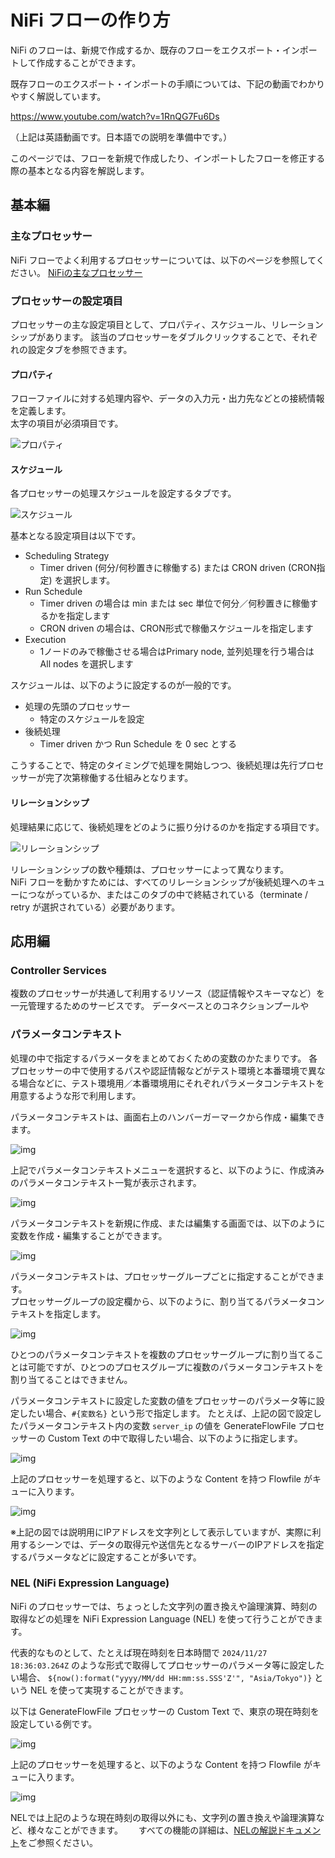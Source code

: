 # NiFi フローの作り方

NiFi のフローは、新規で作成するか、既存のフローをエクスポート・インポートして作成することができます。

既存フローのエクスポート・インポートの手順については、下記の動画でわかりやすく解説しています。

https://www.youtube.com/watch?v=1RnQG7Fu6Ds

（上記は英語動画です。日本語での説明を準備中です。）

このページでは、フローを新規で作成したり、インポートしたフローを修正する際の基本となる内容を解説します。

## 基本編

### 主なプロセッサー

NiFi フローでよく利用するプロセッサーについては、以下のページを参照してください。
[NiFiの主なプロセッサー](processors.md)

### プロセッサーの設定項目

プロセッサーの主な設定項目として、プロパティ、スケジュール、リレーションシップがあります。
該当のプロセッサーをダブルクリックすることで、それぞれの設定タブを参照できます。

#### プロパティ

フローファイルに対する処理内容や、データの入力元・出力先などとの接続情報を定義します。  
太字の項目が必須項目です。

![プロパティ](img/properties.png)

#### スケジュール

各プロセッサーの処理スケジュールを設定するタブです。

![スケジュール](img/scheduling.png)

基本となる設定項目は以下です。

- Scheduling Strategy
  - Timer driven (何分/何秒置きに稼働する) または CRON driven (CRON指定) を選択します。
- Run Schedule
  - Timer driven の場合は min または sec 単位で何分／何秒置きに稼働するかを指定します
  - CRON driven の場合は、CRON形式で稼働スケジュールを指定します
- Execution
  - 1ノードのみで稼働させる場合はPrimary node, 並列処理を行う場合は All nodes を選択します

スケジュールは、以下のように設定するのが一般的です。

- 処理の先頭のプロセッサー
  - 特定のスケジュールを設定
- 後続処理
  - Timer driven かつ Run Schedule を 0 sec とする

こうすることで、特定のタイミングで処理を開始しつつ、後続処理は先行プロセッサーが完了次第稼働する仕組みとなります。

#### リレーションシップ

処理結果に応じて、後続処理をどのように振り分けるのかを指定する項目です。

![リレーションシップ](img/relationships.png)

リレーションシップの数や種類は、プロセッサーによって異なります。  
NiFi フローを動かすためには、すべてのリレーションシップが後続処理へのキューにつながっているか、またはこのタブの中で終結されている（terminate / retry が選択されている）必要があります。

## 応用編

### Controller Services

複数のプロセッサーが共通して利用するリソース（認証情報やスキーマなど）を一元管理するためのサービスです。
データベースとのコネクションプールや

### パラメータコンテキスト

処理の中で指定するパラメータをまとめておくための変数のかたまりです。
各プロセッサーの中で使用するパスや認証情報などがテスト環境と本番環境で異なる場合などに、テスト環境用／本番環境用にそれぞれパラメータコンテキストを用意するような形で利用します。

パラメータコンテキストは、画面右上のハンバーガーマークから作成・編集できます。

![img](img/param_context.png)

上記でパラメータコンテキストメニューを選択すると、以下のように、作成済みのパラメータコンテキスト一覧が表示されます。  

![img](img/param_context_list.png)

パラメータコンテキストを新規に作成、または編集する画面では、以下のように変数を作成・編集することができます。

![img](img/param_context_details.png)

パラメータコンテキストは、プロセッサーグループごとに指定することができます。  
プロセッサーグループの設定欄から、以下のように、割り当てるパラメータコンテキストを指定します。

![img](img/specify_param_context.png)

ひとつのパラメータコンテキストを複数のプロセッサーグループに割り当てることは可能ですが、ひとつのプロセスグループに複数のパラメータコンテキストを割り当てることはできません。

パラメータコンテキストに設定した変数の値をプロセッサーのパラメータ等に設定したい場合、`#{変数名}` という形で指定します。
たとえば、上記の図で設定したパラメータコンテキスト内の変数 `server_ip` の値を GenerateFlowFile プロセッサーの Custom Text の中で取得したい場合、以下のように指定します。

![img](img/retrieve_param_context.png)

上記のプロセッサーを処理すると、以下のような Content を持つ Flowfile がキューに入ります。

![img](img/param_context_value.png)

※上記の図では説明用にIPアドレスを文字列として表示していますが、実際に利用するシーンでは、データの取得元や送信先となるサーバーのIPアドレスを指定するパラメータなどに設定することが多いです。

### NEL (NiFi Expression Language)

NiFi のプロセッサーでは、ちょっとした文字列の置き換えや論理演算、時刻の取得などの処理を NiFi Expression Language (NEL) を使って行うことができます。  

代表的なものとして、たとえば現在時刻を日本時間で `2024/11/27 18:36:03.264Z` のような形式で取得してプロセッサーのパラメータ等に設定したい場合、 `${now():format("yyyy/MM/dd HH:mm:ss.SSS'Z'", "Asia/Tokyo")}` という NEL を使って実現することができます。

以下は GenerateFlowFile プロセッサーの Custom Text で、東京の現在時刻を設定している例です。

![img](img/nel_howto.png)

上記のプロセッサーを処理すると、以下のような Content を持つ Flowfile がキューに入ります。

![img](img/nel_value_set.png)

NELでは上記のような現在時刻の取得以外にも、文字列の置き換えや論理演算など、様々なことができます。　　
すべての機能の詳細は、[NELの解説ドキュメント](https://nifi.apache.org/docs/nifi-docs/html/expression-language-guide.html)をご参照ください。
